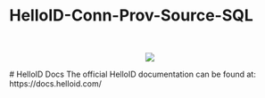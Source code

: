 # HelloID-Conn-Prov-Source-SQL
<br />
<p align="center"> 
  <img src="https://www.tools4ever.nl/connector-logos/microsoftsql-logo.png">
</p>
# HelloID Docs
The official HelloID documentation can be found at: https://docs.helloid.com/
